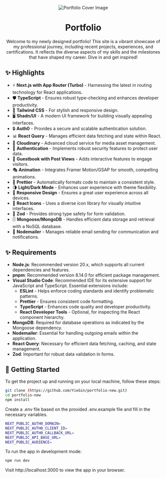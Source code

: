 <p align="center">
  <img alt="Portfolio Cover Image" src="https://res.cloudinary.com/dnttuevkd/image/upload/v1713483143/Captsssssre_aqynqc.png">
</p>

<h1 align="center">
  Portfolio
</h1>

<p align="center">
  Welcome to my newly designed portfolio! This site is a vibrant showcase of my professional journey, including recent projects, experiences, and certifications. It reflects the diverse aspects of my skills and the milestones that have shaped my career. Dive in and get inspired!
</p>

## ✨ Highlights

- ⚡️ **Next.js with App Router (Turbo)** - Harnessing the latest in routing technology for React applications.
- 🛡 **TypeScript** - Ensures robust type-checking and enhances developer productivity.
- 🎨 **Tailwind CSS** - For stylish and responsive design.
- 🖥 **Shadn/UI** - A modern UI framework for building visually appealing interfaces.
- 🔒 **Auth0** - Provides a secure and scalable authentication solution.
- 📊 **React Query** - Manages efficient data fetching and state within React.
- 🌅 **Cloudinary** - Advanced cloud service for media asset management.
- 🚪 **Authentication** - Implements robust security features to protect user data.
- 📝 **Guestbook with Post Views** - Adds interactive features to engage visitors.
- 🎭 **Animation** - Integrates Framer Motion/GSAP for smooth, compelling animations.
- 💄 **Prettier** - Automatically formats code to maintain a consistent style.
- 🌗 **Light/Dark Mode** - Enhances user experience with theme flexibility.
- 📱 **Responsive Design** - Ensures a great user experience across all devices.
- 🌟 **React Icons** - Uses a diverse icon library for visually intuitive interfaces.
- 📑 **Zod** - Provides strong type safety for form validation.
- 🗄 **Mongoose/MongoDB** - Handles efficient data storage and retrieval with a NoSQL database.
- 📧 **Nodemailer** - Manages reliable email sending for communication and notifications.

## ✨ Requirements

- **Node.js**: Recommended version 20.x, which supports all current dependencies and features.
- **pnpm**: Recommended version 8.14.0 for efficient package management.
- **Visual Studio Code**: Recommended IDE for its extensive support for JavaScript and TypeScript. Essential extensions include:
  - **ESLint** - Helps enforce coding standards and identify problematic patterns.
  - **Prettier** - Ensures consistent code formatting.
  - **TypeScript** - Enhances code quality and developer productivity.
  - **React Developer Tools** - Optional, for inspecting the React component hierarchy.
- **MongoDB**: Required for database operations as indicated by the Mongoose dependency.
- **Nodemailer**: Essential for handling outgoing emails within the application.
- **React Query**: Necessary for efficient data fetching, caching, and state management.
- **Zod**: Important for robust data validation in forms.

## 👋 Getting Started

To get the project up and running on your local machine, follow these steps:

```bash
git clone (https://github.com/YieGin/portfolio-new.git)
cd portfolio-new
npm install
```

Create a .env file based on the provided .env.example file and fill in the necessary variables.
```bash
NEXT_PUBLIC_AUTH0_DOMAIN=
NEXT_PUBLIC_AUTH0_CLIENT_ID=
NEXT_PUBLIC_AUTH0_CALLBACK_URL=
NEXT_PUBLIC_API_BASE_URL=
NEXT_PUBLIC_AUDIENCE=
```

To run the app in development mode:

```bash
npm run dev
```

Visit http://localhost:3000 to view the app in your browser.
